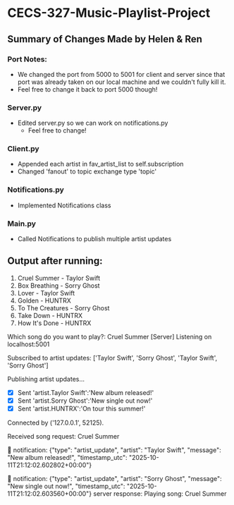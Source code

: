 # CECS-327-Music-Playlist-Project

## Summary of Changes Made by Helen & Ren
### Port Notes: 
- We changed the port from 5000 to 5001 for client and server since that port was already taken on our local machine and we couldn't fully kill it. 
- Feel free to change it back to port 5000 though!  
  
### Server.py
- Edited server.py so we can work on notifications.py
  - Feel free to change!
  
### Client.py
- Appended each artist in fav_artist_list to self.subscription 
- Changed 'fanout' to topic exchange type 'topic'

### Notifications.py
- Implemented Notifications class

### Main.py
- Called Notifications to publish multiple artist updates

## Output after running:
1. Cruel Summer - Taylor Swift
2. Box Breathing - Sorry Ghost
3. Lover - Taylor Swift
4. Golden - HUNTRX
5. To The Creatures - Sorry Ghost
6. Take Down - HUNTRX
7. How It's Done - HUNTRX

Which song do you want to play?: Cruel Summer
[Server] Listening on localhost:5001

Subscribed to artist updates: ['Taylor Swift', 'Sorry Ghost', 'Taylor Swift', 'Sorry Ghost'] 

Publishing artist updates...
 - [x] Sent 'artist.Taylor Swift':'New album released!'
 - [x] Sent 'artist.Sorry Ghost':'New single out now!'
 - [x] Sent 'artist.HUNTRX':'On tour this summer!'

Connected by ('127.0.0.1', 52125). 

Received song request: Cruel Summer

🎵 notification: {"type": "artist_update", "artist": "Taylor Swift", "message": "New album released!", "timestamp_utc": "2025-10-11T21:12:02.602802+00:00"}

🎵 notification: {"type": "artist_update", "artist": "Sorry Ghost", "message": "New single out now!", "timestamp_utc": "2025-10-11T21:12:02.603560+00:00"}
server response: Playing song: Cruel Summer
  